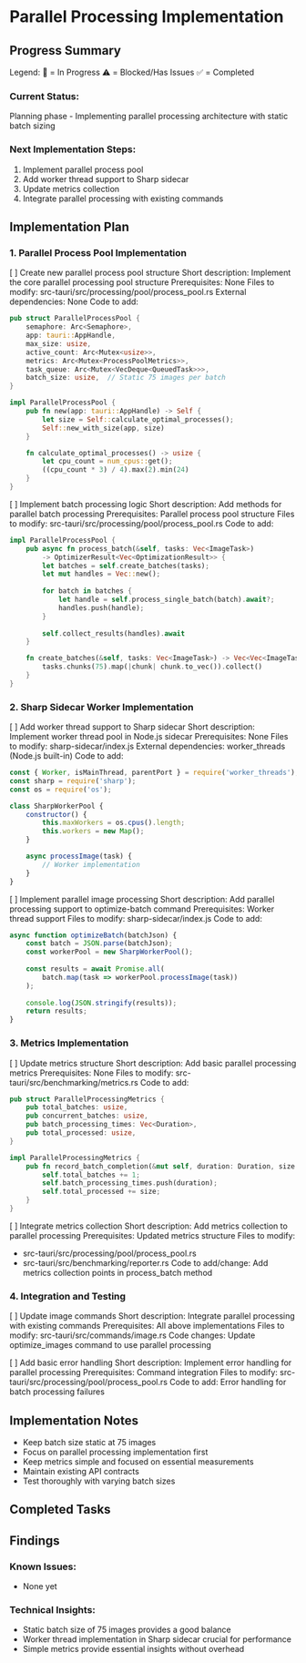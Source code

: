 # Parallel Processing Implementation

## Progress Summary

Legend:
🔄 = In Progress
⚠️ = Blocked/Has Issues
✅ = Completed

### Current Status:
Planning phase - Implementing parallel processing architecture with static batch sizing

### Next Implementation Steps:
1. Implement parallel process pool
2. Add worker thread support to Sharp sidecar
3. Update metrics collection
4. Integrate parallel processing with existing commands

## Implementation Plan

### 1. Parallel Process Pool Implementation

[ ] Create new parallel process pool structure
   Short description: Implement the core parallel processing pool structure
   Prerequisites: None
   Files to modify: src-tauri/src/processing/pool/process_pool.rs
   External dependencies: None
   Code to add:
   ```rust
   pub struct ParallelProcessPool {
       semaphore: Arc<Semaphore>,
       app: tauri::AppHandle,
       max_size: usize,
       active_count: Arc<Mutex<usize>>,
       metrics: Arc<Mutex<ProcessPoolMetrics>>,
       task_queue: Arc<Mutex<VecDeque<QueuedTask>>>,
       batch_size: usize,  // Static 75 images per batch
   }

   impl ParallelProcessPool {
       pub fn new(app: tauri::AppHandle) -> Self {
           let size = Self::calculate_optimal_processes();
           Self::new_with_size(app, size)
       }

       fn calculate_optimal_processes() -> usize {
           let cpu_count = num_cpus::get();
           ((cpu_count * 3) / 4).max(2).min(24)
       }
   }
   ```

[ ] Implement batch processing logic
   Short description: Add methods for parallel batch processing
   Prerequisites: Parallel process pool structure
   Files to modify: src-tauri/src/processing/pool/process_pool.rs
   Code to add:
   ```rust
   impl ParallelProcessPool {
       pub async fn process_batch(&self, tasks: Vec<ImageTask>) 
           -> OptimizerResult<Vec<OptimizationResult>> {
           let batches = self.create_batches(tasks);
           let mut handles = Vec::new();
           
           for batch in batches {
               let handle = self.process_single_batch(batch).await?;
               handles.push(handle);
           }
           
           self.collect_results(handles).await
       }

       fn create_batches(&self, tasks: Vec<ImageTask>) -> Vec<Vec<ImageTask>> {
           tasks.chunks(75).map(|chunk| chunk.to_vec()).collect()
       }
   }
   ```

### 2. Sharp Sidecar Worker Implementation

[ ] Add worker thread support to Sharp sidecar
   Short description: Implement worker thread pool in Node.js sidecar
   Prerequisites: None
   Files to modify: sharp-sidecar/index.js
   External dependencies: worker_threads (Node.js built-in)
   Code to add:
   ```javascript
   const { Worker, isMainThread, parentPort } = require('worker_threads');
   const sharp = require('sharp');
   const os = require('os');

   class SharpWorkerPool {
       constructor() {
           this.maxWorkers = os.cpus().length;
           this.workers = new Map();
       }

       async processImage(task) {
           // Worker implementation
       }
   }
   ```

[ ] Implement parallel image processing
   Short description: Add parallel processing support to optimize-batch command
   Prerequisites: Worker thread support
   Files to modify: sharp-sidecar/index.js
   Code to add:
   ```javascript
   async function optimizeBatch(batchJson) {
       const batch = JSON.parse(batchJson);
       const workerPool = new SharpWorkerPool();
       
       const results = await Promise.all(
           batch.map(task => workerPool.processImage(task))
       );
       
       console.log(JSON.stringify(results));
       return results;
   }
   ```

### 3. Metrics Implementation

[ ] Update metrics structure
   Short description: Add basic parallel processing metrics
   Prerequisites: None
   Files to modify: src-tauri/src/benchmarking/metrics.rs
   Code to add:
   ```rust
   pub struct ParallelProcessingMetrics {
       pub total_batches: usize,
       pub concurrent_batches: usize,
       pub batch_processing_times: Vec<Duration>,
       pub total_processed: usize,
   }

   impl ParallelProcessingMetrics {
       pub fn record_batch_completion(&mut self, duration: Duration, size: usize) {
           self.total_batches += 1;
           self.batch_processing_times.push(duration);
           self.total_processed += size;
       }
   }
   ```

[ ] Integrate metrics collection
   Short description: Add metrics collection to parallel processing
   Prerequisites: Updated metrics structure
   Files to modify: 
   - src-tauri/src/processing/pool/process_pool.rs
   - src-tauri/src/benchmarking/reporter.rs
   Code to add/change: Add metrics collection points in process_batch method

### 4. Integration and Testing

[ ] Update image commands
   Short description: Integrate parallel processing with existing commands
   Prerequisites: All above implementations
   Files to modify: src-tauri/src/commands/image.rs
   Code changes: Update optimize_images command to use parallel processing

[ ] Add basic error handling
   Short description: Implement error handling for parallel processing
   Prerequisites: Command integration
   Files to modify: src-tauri/src/processing/pool/process_pool.rs
   Code to add: Error handling for batch processing failures

## Implementation Notes
- Keep batch size static at 75 images
- Focus on parallel processing implementation first
- Keep metrics simple and focused on essential measurements
- Maintain existing API contracts
- Test thoroughly with varying batch sizes

## Completed Tasks

## Findings

### Known Issues:
- None yet

### Technical Insights:
- Static batch size of 75 images provides a good balance
- Worker thread implementation in Sharp sidecar crucial for performance
- Simple metrics provide essential insights without overhead